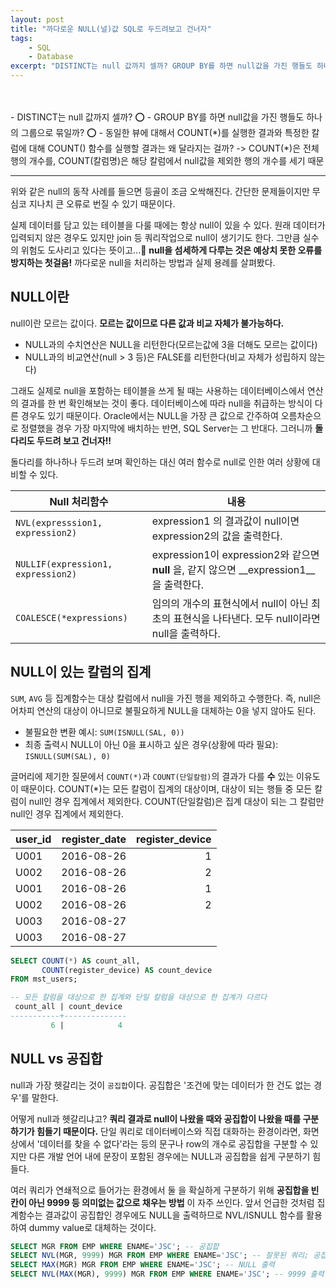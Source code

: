 ```yaml
---
layout: post
title: "까다로운 NULL(널)값 SQL로 두드려보고 건너자"
tags:
    - SQL
    - Database
excerpt: "DISTINCT는 null 값까지 셀까? GROUP BY를 하면 null값을 가진 행들도 하나의 그룹으로 묶일까? 동일한 뷰에 대해서 COUNT(*)를 실행한 결과와 특정한 칼럼에 대해 COUNT() 함수를 실행할 결과는 왜 달라지는 걸까?"
---
```

<br>    
<br>
- DISTINCT는 null 값까지 셀까? ⭕️
- GROUP BY를 하면 null값을 가진 행들도 하나의 그룹으로 묶일까? ⭕️
- 동일한 뷰에 대해서 COUNT(*)를 실행한 결과와 특정한 칼럼에 대해 COUNT() 함수를 실행할 결과는 왜 달라지는 걸까? -> COUNT(*)은 전체 행의 개수를, COUNT(칼럼명)은 해당 칼럼에서 null값을 제외한 행의 개수를 세기 때문

-------

위와 같은 null의 동작 사례를 들으면 등골이 조금 오싹해진다. 간단한 문제들이지만 무심코 지나치 큰 오류로 번질 수 있기 때문이다. 

실제 데이터를 담고 있는 테이블을 다룰 때에는 항상 null이 있을 수 있다. 원래 데이터가 입력되지 않은 경우도 있지만 join 등 쿼리작업으로 null이 생기기도 한다. 그만큼 실수의 위험도 도사리고 있다는 뜻이고...🥲 __null을 섬세하게 다루는 것은 예상치 못한 오류를 방지하는 첫걸음!__ 까다로운 null을 처리하는 방법과 실제 용례를 살펴봤다.

## NULL이란
null이란 모르는 값이다. __모르는 값이므로 다른 값과 비교 자체가 불가능하다.__
- NULL과의 수치연산은 NULL을 리턴한다(모르는값에 3을 더해도 모르는 값이다)
- NULL과의 비교연산(null > 3 등)은 FALSE를 리턴한다(비교 자체가 성립하지 않는다)

그래도 실제로 null을 포함하는 테이블을 쓰게 될 때는 사용하는 데이터베이스에서 연산의 결과를 한 번 확인해보는 것이 좋다. 데이터베이스에 따라 null을 취급하는 방식이 다른 경우도 있기 때문이다. Oracle에서는 NULL을 가장 큰 값으로 간주하여 오름차순으로 정렬했을 경우 가장 마지막에 배치하는 반면, SQL Server는 그 반대다. 그러니까 __돌다리도 두드려 보고 건너자!!__

돌다리를 하나하나 두드려 보며 확인하는 대신 여러 함수로 null로 인한 여러 상황에 대비할 수 있다.

| Null 처리함수 |      내용      
|-------------|--------------|
|`NVL(expresssion1, expression2)`   | expression1 의 결과값이 null이면 expression2의 값을 출력한다.|
|`NULLIF(expression1, expression2)` | expression1이 expression2와 같으면 __null__ 을, 같지 않으면 __expression1__을 출력한다.|
|`COALESCE(*expressions)`           | 임의의 개수의 표현식에서 null이 아닌 최초의 표현식을 나타낸다. 모두 null이라면 null을 출력하다. |

## NULL이 있는 칼럼의 집계
`SUM`, `AVG` 등 집계함수는 대상 칼럼에서 null을 가진 행을 제외하고 수행한다. 즉, null은 어차피 연산의 대상이 아니므로 불필요하게 NULL을 대체하는 0을 넣지 않아도 된다.
- 불필요한 변환 예시: `SUM(ISNULL(SAL, 0))`
- 최종 출력시 NULL이 아닌 0을 표시하고 싶은 경우(상황에 따라 필요): `ISNULL(SUM(SAL), 0)`

글머리에 제기한 질문에서 `COUNT(*)`과 `COUNT(단일칼럼)`의 결과가 다를 __수__ 있는 이유도 이 때문이다. COUNT(*)는 모든 칼럼이 집계의 대상이며, 대상이 되는 행들 중 모든 칼럼이 null인 경우 집계에서 제외한다. COUNT(단일칼럼)은 집계 대상이 되는 그 칼럼만 null인 경우 집계에서 제외한다.

 user_id | register_date | register_device
|----------|-------------:|------:|
 U001    | 2016-08-26    |               1
 U002    | 2016-08-26    |               2
 U001    | 2016-08-26    |               1
 U002    | 2016-08-26    |               2
 U003    | 2016-08-27    |
 U003    | 2016-08-27    |

```sql
SELECT COUNT(*) AS count_all,
       COUNT(register_device) AS count_device
FROM mst_users;
```
```sql
-- 모든 칼럼을 대상으로 한 집계와 단일 칼럼을 대상으로 한 집계가 다르다
 count_all | count_device
-----------+--------------
         6 |            4
```


## NULL vs 공집합
null과 가장 헷갈리는 것이 `공집합`이다. 공집합은 '조건에 맞는 데이터가 한 건도 없는 경우'를 말한다. 

어떻게 null과 헷갈리냐고? __쿼리 결과로 null이 나왔을 때와 공집합이 나왔을 때를 구분하기가 힘들기 때문이다.__ 단일 쿼리로 데이터베이스와 직접 대화하는 환경이라면, 화면 상에서 '데이터를 찾을 수 없다'라는 등의 문구나 row의 개수로 공집합을 구분할 수 있지만 다른 개발 언어 내에 문장이 포함된 경우에는 NULL과 공집합을 쉽게 구분하기 힘들다.

여러 쿼리가 연쇄적으로 들어가는 환경에서 둘 을 확실하게 구분하기 위해 __공집합을 빈 칸이 아닌 9999 등 의미없는 값으로 채우는 방법__ 이 자주 쓰인다. 앞서 언급한 것처럼 집계함수는 결과값이 공집합인 경우에도 NULL을 출력하므로 NVL/ISNULL 함수를 활용하여 dummy value로 대체하는 것이다.
```sql
SELECT MGR FROM EMP WHERE ENAME='JSC'; -- 공집합
SELECT NVL(MGR, 9999) MGR FROM EMP WHERE ENAME='JSC'; -- 잘못된 쿼리; 공집합에는 NVL 적용 불가
SELECT MAX(MGR) MGR FROM EMP WHERE ENAME='JSC'; -- NULL 출력
SELECT NVL(MAX(MGR), 9999) MGR FROM EMP WHERE ENAME='JSC'; -- 9999 출력
```
